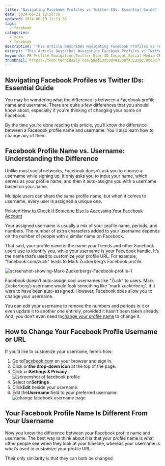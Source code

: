 ```yaml
---
title: "Navigating Facebook Profiles vs Twitter IDs: Essential Guide"
date: 2024-06-21 12:53:56
updated: 2024-06-23 12:13:38
tags:
  - facebook
categories:
  - meta
  - facebook
description: "This Article Describes Navigating Facebook Profiles vs Twitter IDs: Essential Guide"
excerpt: "This Article Describes Navigating Facebook Profiles vs Twitter IDs: Essential Guide"
keywords: FB Profile Navigation,Twitter User ID Insight,Social Media ID Comparison,Navigating Social Platforms,Facebook vs Twitter IDs Guide,Essential Social ID Tips,Comparing Social Platform IDs
thumbnail: https://thmb.techidaily.com/b9ef13db0d4015b8f432338d38cc3c79dffc2187f90b8af800f112790cda12e7.JPG
---
```


## Navigating Facebook Profiles vs Twitter IDs: Essential Guide

 You may be wondering what the difference is between a Facebook profile name and username. There are quite a few differences that you should know about, especially if you're thinking of changing your name on Facebook.

 By the time you’re done reading this article, you’ll know the difference between a Facebook profile name and username. You’ll also learn how to change any of them.

## Facebook Profile Name vs. Username: Understanding the Difference

 Unlike most social networks, Facebook doesn’t ask you to choose a username while signing up. It only asks you to input your name, which serves as your profile name, and then it auto-assigns you with a username based on your name.

 Multiple users can share the same profile name, but when it comes to username, every user is assigned a unique one.

 Related:[How to Check If Someone Else Is Accessing Your Facebook Account](https://www.makeuseof.com/tag/check-accessing-facebook-account/)

 Your assigned username is usually a mix of your profile name, periods, and numbers. The number of extra characters added to your username depends on the number of people with a similar name on Facebook.

 That said, your profile name is the name your friends and other Facebook users use to identify you, while your username is your Facebook handle. It’s the name that’s used to customize your profile URL. For example, "facebook.com/zuck" leads to Mark Zuckerberg’s Facebook profile.

![screenshot-showing-Mark-Zuckerbergs-Facebook-profile-1](https://static1.makeuseofimages.com/wordpress/wp-content/uploads/2021/10/screenshot-showing-Mark-Zuckerbergs-Facebook-profile-1.JPG)

 Facebook doesn’t auto-assign cool usernames like "Zuck" to users. Mark Zuckerberg’s username would look something like "mark.zuckerberg", if it were to have been auto-assigned. However, Facebook does allow you to change your username.

 You can edit your username to remove the numbers and periods in it or even update it to another one entirely, provided it hasn't been taken already. And, you don’t even need to[change your profile name](https://www.makeuseof.com/tag/change-facebook-name/) to change it.

## How to Change Your Facebook Profile Username or URL

If you’d like to customize your username, here’s how:

1. Go to[Facebook.com](https://www.facebook.com/) on your browser and sign in.
2. Click on**the drop-down icon** at the top of the page.
3. Click on**Settings & Privacy** .  
![screenshot of facebook profile](https://static1.makeuseofimages.com/wordpress/wp-content/uploads/2021/10/screenshot-of-facebook-profile.JPG)
4. Select on**Settings** .
5. Click**Edit** beside your username.
6. Edit the**Username** field to your preferred username.  
![change facebook username page](https://static1.makeuseofimages.com/wordpress/wp-content/uploads/2021/10/change-facebook-username-page.JPG)

## Your Facebook Profile Name Is Different From Your Username

 Now you know the difference between your Facebook profile name and username. The best way to think about it is that your profile name is what other people see when they look at your timeline, whereas your username is what’s used to customize your profile URL.

Their only similarity is that they can both be changed.


<ins class="adsbygoogle"
     style="display:block"
     data-ad-format="autorelaxed"
     data-ad-client="ca-pub-7571918770474297"
     data-ad-slot="1223367746"></ins>



<ins class="adsbygoogle"
     style="display:block"
     data-ad-client="ca-pub-7571918770474297"
     data-ad-slot="8358498916"
     data-ad-format="auto"
     data-full-width-responsive="true"></ins>
